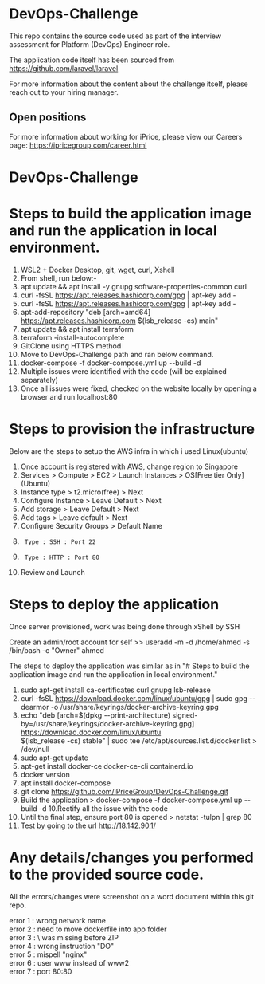 # DevOps-Challenge
This repo contains the source code used as part of the interview assessment for Platform (DevOps) Engineer role.

The application code itself has been sourced from https://github.com/laravel/laravel

For more information about the content about the challenge itself, please reach out to your hiring manager.

## Open positions

For more information about working for iPrice, please view our Careers page: https://ipricegroup.com/career.html
# DevOps-Challenge

# Steps to build the application image and run the application in local environment.
1.  WSL2 + Docker Desktop, git, wget, curl, Xshell
2.  From shell, run below:- 
3.    apt update && apt install -y gnupg software-properties-common curl
4.    curl -fsSL https://apt.releases.hashicorp.com/gpg | apt-key add - 
5.    curl -fsSL https://apt.releases.hashicorp.com/gpg | apt-key add - 
6.    apt-add-repository "deb [arch=amd64] https://apt.releases.hashicorp.com $(lsb_release -cs) main"
7.    apt update && apt install terraform
8.    terraform -install-autocomplete
9.  GitClone using HTTPS method
10. Move to DevOps-Challenge path and ran below command.
11.   docker-compose -f docker-compose.yml up --build -d
12. Multiple issues were identified with the code (will be explained separately)
13. Once all issues were fixed, checked on the website locally by opening a browser and run localhost:80

# Steps to provision the infrastructure
Below are the steps to setup the AWS infra in which i used Linux(ubuntu)
1. Once account is registered with AWS, change region to Singapore
2. Services > Compute > EC2 > Launch Instances > OS[Free tier Only] (Ubuntu) 
3. Instance type > t2.micro(free) > Next
4. Configure Instance > Leave Default > Next
5. Add storage > Leave Default > Next
6. Add tags > Leave default >  Next
7. Configure Security Groups > Default Name
8.      Type : SSH : Port 22
9.      Type : HTTP : Port 80
10. Review and Launch

# Steps to deploy the application
Once server provisioned, work was being done through xShell by SSH

Create an admin/root account for self >> useradd -m -d /home/ahmed -s /bin/bash -c "Owner" ahmed

The steps to deploy the application was similar as in "# Steps to build the application image and run the application in local environment."

 1. sudo apt-get install     ca-certificates     curl     gnupg     lsb-release
 2. curl -fsSL https://download.docker.com/linux/ubuntu/gpg | sudo gpg --dearmor -o /usr/share/keyrings/docker-archive-keyring.gpg
 3. echo   "deb [arch=$(dpkg --print-architecture) signed-by=/usr/share/keyrings/docker-archive-keyring.gpg] https://download.docker.com/linux/ubuntu \
    $(lsb_release -cs) stable" | sudo tee /etc/apt/sources.list.d/docker.list > /dev/null
 4. sudo apt-get update
 5. apt-get install docker-ce docker-ce-cli containerd.io
 6. docker version
 7. apt install docker-compose
 8. git clone https://github.com/iPriceGroup/DevOps-Challenge.git
 9. Build the application > docker-compose -f docker-compose.yml up --build -d
 10.Rectify all the issue with the code
 11. Until the final step, ensure port 80 is opened > netstat -tulpn | grep 80
 12. Test by going to the url http://18.142.90.1/

 
 # Any details/changes you performed to the provided source code.
 All the errors/changes were screenshot on a word document within this git repo.<br />
 
 error 1 : wrong network name <br />
 error 2 : need to move dockerfile into app folder <br />
 error 3 : \ was missing before ZIP <br />
 error 4 : wrong instruction "DO" <br />
 error 5 : mispell "nginx" <br />
 error 6 : user www instead of www2 <br />
 error 7 : port 80:80 <br />
 

 
